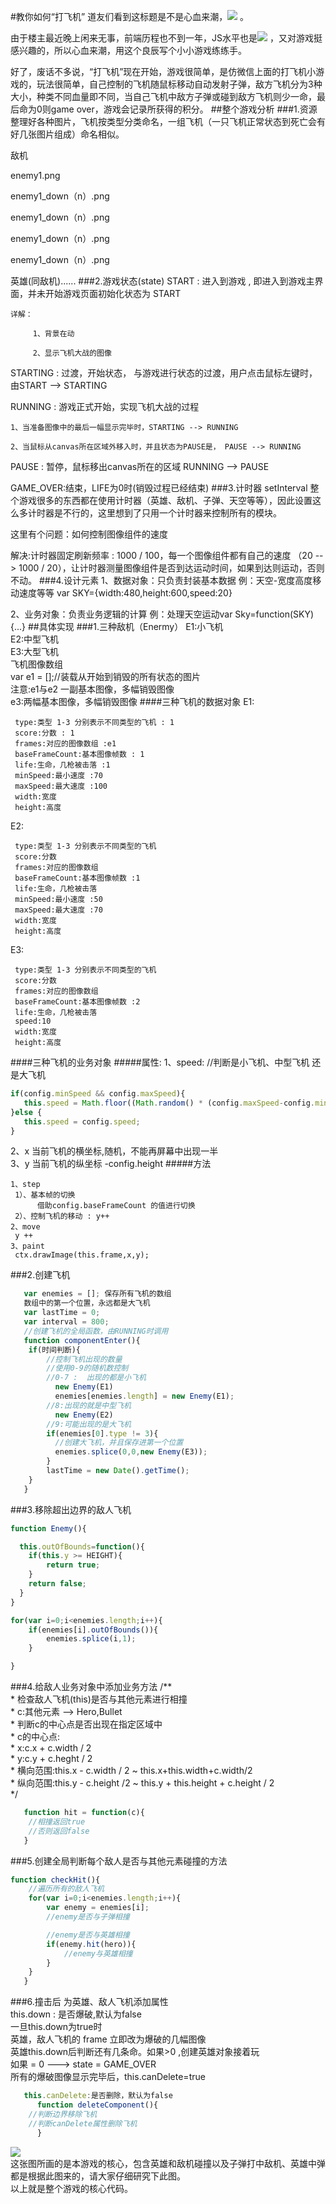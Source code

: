 #教你如何“打飞机”
道友们看到这标题是不是心血来潮，![](img/IMG_0127.JPG) 。

由于楼主最近晚上闲来无事，前端历程也不到一年，JS水平也是![](img/zhazha.gif) ，又对游戏挺感兴趣的，所以心血来潮，用这个良辰写个小小游戏练练手。

好了，废话不多说，“打飞机”现在开始，游戏很简单，是仿微信上面的打飞机小游戏的，玩法很简单，自己控制的飞机随鼠标移动自动发射子弹，敌方飞机分为3种大小，种类不同血量即不同，当自己飞机中敌方子弹或碰到敌方飞机则少一命，最后命为0则game over，游戏会记录所获得的积分。
##整个游戏分析
###1.资源
整理好各种图片，飞机按类型分类命名，一组飞机（一只飞机正常状态到死亡会有好几张图片组成）命名相似。

敌机

enemy1.png

enemy1_down（n）.png

enemy1_down（n）.png

enemy1_down（n）.png

enemy1_down（n）.png

英雄(同敌机)......
###2.游戏状态(state)
   START : 进入到游戏 , 即进入到游戏主界面，并未开始游戏页面初始化状态为 START

	详解：

	     1、背景在动

	     2、显示飞机大战的图像

   STARTING : 过渡，开始状态， 与游戏进行状态的过渡，用户点击鼠标左键时，由START --> STARTING

   RUNNING : 游戏正式开始，实现飞机大战的过程

	1、当准备图像中的最后一幅显示完毕时，STARTING --> RUNNING

    2、当鼠标从canvas所在区域外移入时，并且状态为PAUSE是， PAUSE --> RUNNING

   PAUSE : 暂停，鼠标移出canvas所在的区域 RUNNING --> PAUSE

   GAME_OVER:结束，LIFE为0时(销毁过程已经结束)
###3.计时器 setInterval
   整个游戏很多的东西都在使用计时器（英雄、敌机、子弹、天空等等），因此设置这么多计时器是不行的，这里想到了只用一个计时器来控制所有的模块。

   这里有个问题：如何控制图像组件的速度

   解决:计时器固定刷新频率 : 1000 / 100，每一个图像组件都有自己的速度 （20 --> 1000 / 20），让计时器测量图像组件是否到达运动时间，如果到达则运动，否则不动。
###4.设计元素
   1、数据对象：只负责封装基本数据   例：天空-宽度高度移动速度等等 var SKY={width:480,height:600,speed:20}

   2、业务对象：负责业务逻辑的计算   例：处理天空运动var Sky=function(SKY){...}
##具体实现
###1.三种敌机（Enermy）
E1:小飞机  
E2:中型飞机  
E3:大型飞机  
飞机图像数组  
var e1 = [];//装载从开始到销毁的所有状态的图片  
注意:e1与e2 一副基本图像，多幅销毁图像  
        e3:两幅基本图像，多幅销毁图像
####三种飞机的数据对象
 E1:

```
 type:类型 1-3 分别表示不同类型的飞机 : 1
 score:分数 : 1
 frames:对应的图像数组 :e1
 baseFrameCount:基本图像帧数 : 1
 life:生命，几枪被击落 :1
 minSpeed:最小速度 :70
 maxSpeed:最大速度 :100
 width:宽度
 height:高度
```

E2:

```
 type:类型 1-3 分别表示不同类型的飞机
 score:分数
 frames:对应的图像数组
 baseFrameCount:基本图像帧数 :1
 life:生命，几枪被击落
 minSpeed:最小速度 :50
 maxSpeed:最大速度 :70
 width:宽度
 height:高度
```

 E3:
```
 type:类型 1-3 分别表示不同类型的飞机
 score:分数
 frames:对应的图像数组
 baseFrameCount:基本图像帧数 :2
 life:生命，几枪被击落
 speed:10
 width:宽度
 height:高度
```
####三种飞机的业务对象
#####属性:
1、speed: //判断是小飞机、中型飞机 还是大飞机
```javascript
if(config.minSpeed && config.maxSpeed){
   this.speed = Math.floor((Math.random() * (config.maxSpeed-config.minSpeed)) + config.minSpeed);
}else {
   this.speed = config.speed;
}
```
2、x
当前飞机的横坐标,随机，不能再屏幕中出现一半  
3、y
当前飞机的纵坐标
-config.height
#####方法
```
1、step
 1）、基本帧的切换
      借助config.baseFrameCount 的值进行切换
 2）、控制飞机的移动 : y++
2、move
 y ++
3、paint
 ctx.drawImage(this.frame,x,y);
```
###2.创建飞机
```javascript
   var enemies = []; 保存所有飞机的数组
   数组中的第一个位置，永远都是大飞机
   var lastTime = 0;
   var interval = 800;
   //创建飞机的全局函数，由RUNNING时调用
   function componentEnter(){
	if(时间判断){
		//控制飞机出现的数量
		//使用0-9的随机数控制
		//0-7 :  出现的都是小飞机
		  new Enemy(E1)
		  enemies[enemies.length] = new Enemy(E1);
		//8:出现的就是中型飞机
		  new Enemy(E2)
		//9:可能出现的是大飞机
		if(enemies[0].type != 3){
		  //创建大飞机，并且保存进第一个位置
		  enemies.splice(0,0,new Enemy(E3));
		}
		lastTime = new Date().getTime();
	}
   }
```
###3.移除超出边界的敌人飞机
```javascript
function Enemy(){

  this.outOfBounds=function(){
	if(this.y >= HEIGHT){
		return true;
	}
	return false;
  }
}

for(var i=0;i<enemies.length;i++){
	if(enemies[i].outOfBounds()){
		enemies.splice(i,1);
	}

}
```
###4.给敌人业务对象中添加业务方法
   /**  
    * 检查敌人飞机(this)是否与其他元素进行相撞  
    * c:其他元素 --> Hero,Bullet  
    * 判断c的中心点是否出现在指定区域中  
    * c的中心点:  
    *    x:c.x + c.width / 2  
    *    y:c.y + c.heght / 2  
    * 横向范围:this.x - c.width / 2 ~ this.x+this.width+c.width/2  
    * 纵向范围:this.y - c.height /2 ~ this.y + this.height + c.height / 2  
    */  
```javascript
   function hit = function(c){
	//相撞返回true
	//否则返回false
   }
```
###5.创建全局判断每个敌人是否与其他元素碰撞的方法
```javascript
function checkHit(){
	//遍历所有的敌人飞机
	for(var i=0;i<enemies.length;i++){
		var enemy = enemies[i];
		//enemy是否与子弹相撞

		//enemy是否与英雄相撞
		if(enemy.hit(hero)){
			//enemy与英雄相撞
		}
	}
   }
```
###6.撞击后
为英雄、敌人飞机添加属性  
this.down : 是否爆破,默认为false  
一旦this.down为true时  
英雄，敌人飞机的 frame 立即改为爆破的几幅图像  
英雄this.down后判断还有几条命。如果>0 ,创建英雄对象接着玩  
如果 = 0 ---> state = GAME_OVER  
所有的爆破图像显示完毕后，this.canDelete=true  
```javascript
   this.canDelete:是否删除，默认为false
      function deleteComponent(){
	//判断边界移除飞机
	//判断canDelete属性删除飞机
      }
```
![](img/hit.png)  
这张图所画的是本游戏的核心，包含英雄和敌机碰撞以及子弹打中敌机、英雄中弹都是根据此图来的，请大家仔细研究下此图。  
以上就是整个游戏的核心代码。
